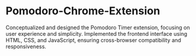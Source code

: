 # Pomodoro-Chrome-Extension
Conceptualized and designed the Pomodoro Timer extension, focusing on user experience and simplicity. Implemented the frontend interface using HTML, CSS, and JavaScript, ensuring cross-browser compatibility and responsiveness.
